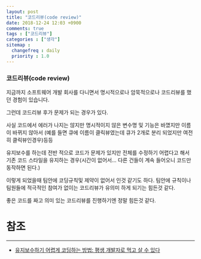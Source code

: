 ```yaml
---
layout: post
title: "코드리뷰(code review)"
date: 2018-12-24 12:03 +0900
comments: true
tags : ["코드리뷰"]
categories : ["생각"]
sitemap :
  changefreq : daily
  priority : 1.0
---
```


### 코드리뷰(code review)

지금까지 소프트웨어 개발 회사를 다니면서 명시적으로나 암묵적으로나 코드리뷰를 했던 경험이 있습니다. 

그런데 코드리뷰 후가 문제가 되는 경우가 있다. 

사실 코드에서 에러가 나지는 않지만 명시적이지 않은 변수명 및 기능은 바꼈지만 이름이 바뀌지 않아서 (예를 들면 큐에 이름이 클릭뷰였는데 큐가 2개로 분리 되었지만 여전히 클릭뷰인경우)등등

유지보수를 하는데 전반 적으로 코드가 문제가 있지만 전체를 수정하기 어렵다고 해서 기존 코드 스타일을 유지하는 경우(시간이 없어서... 다른 건들이 계속 들어오니 코드만 동작하면 된다.)

이렇게 되었을때 팀안에 코딩규칙및 제약이 없어서 인것 같기도 하다. 팀안에 규칙이나 팀원들에 적극적인 참여가 없이는 코드리뷰가 유의미 하게 되기는 힘든것 같다.

좋은 코드를 짜고 의미 있는 코드리뷰를 진행하기엔 정말 힘든것 같다.

# 참조
-----
* [유지보수하기 어렵게 코딩하는 방법: 평생 개발자로 먹고 살 수 있다](http://www.hanbit.co.kr/store/books/look.php?p_code=E2375873090)

